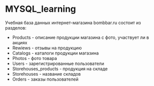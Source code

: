 # MYSQL_learning
Учебная база данных интернет-магазина bombbar.ru состоит из разделов:
- Products - описание продукции магазина с фото, участвует ли в акциях
- Rewiews - отзывы на продукцию
- Catalogs - каталоги продукции магазина
- Photos - фото товара
- Users - зарегистрированные пользователи
- Storehouses_products - продукция на складе
- Storehouses - название складов
- Orders - заказы пользователей
